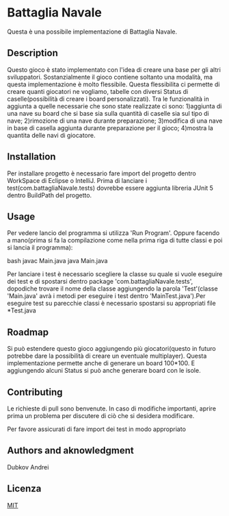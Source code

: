 # Battaglia Navale

Questa è una possibile implementazione di Battaglia Navale.
## Description
Questo gioco è stato implementato con l'idea di creare una base per gli altri sviluppatori. Sostanzialmente il gioco contiene soltanto una modalità, ma questa implementazione è molto flessibile. Questa flessibilita ci permette di creare quanti giocatori ne vogliamo, tabelle con diversi Status di caselle(possibilità di creare i board personalizzati). Tra le funzionalità in aggiunta a quelle necessarie che sono state realizzate ci sono: 
1)aggiunta di una nave su board che si base sia sulla quantità di caselle sia sul tipo di nave;
2)rimozione di una nave durante preparazione;
3)modifica di una nave in base di casella aggiunta durante preparazione per il gioco;
4)mostra la quantita delle navi di giocatore.

## Installation

Per installare progetto è necessario fare import del progetto dentro WorkSpace di Eclipse o IntelliJ. Prima di lanciare i test(com.battagliaNavale.tests) dovrebbe essere aggiunta libreria JUnit 5 dentro BuildPath del progetto.

## Usage

Per vedere lancio del programma si utilizza 'Run Program'. Oppure facendo a mano(prima si fa la compilazione come nella prima riga di tutte classi e poi si lancia il programma):

bash
javac Main.java
java Main.java

Per lanciare i test è necessario scegliere la classe su quale si vuole eseguire dei test e di spostarsi dentro package 'com.battagliaNavale.tests', dopodiche trovare il nome della classe aggiungendo la parola 'Test'(classe 'Main.java' avrà i metodi per eseguire i test dentro 'MainTest.java').Per eseguire test su parecchie classi è necessario spostarsi su appropriati file *Test.java
## Roadmap
Si può estendere questo gioco aggiungendo più giocatori(questo in futuro potrebbe dare la possibilità di creare un eventuale multiplayer). Questa implementazione permette anche di generare un board 100*100. E aggiungendo alcuni Status si può anche generare board con le isole.
## Contributing
Le richieste di pull sono benvenute. In caso di modifiche importanti, aprire prima un problema per discutere di ciò che si desidera modificare.

Per favore assicurati di fare import dei test in modo appropriato
## Authors and aknowledgment
Dubkov Andrei
## Licenza
[MIT](https://choosealicense.com/licenses/mit/)